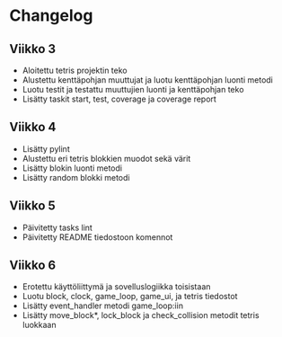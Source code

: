 # Changelog

## Viikko 3

* Aloitettu tetris projektin teko
* Alustettu kenttäpohjan muuttujat ja luotu kenttäpohjan luonti metodi
* Luotu testit ja testattu muuttujien luonti ja kenttäpohjan teko
* Lisätty taskit start, test, coverage ja coverage report

## Viikko 4

* Lisätty pylint 
* Alustettu eri tetris blokkien muodot sekä värit
* Lisätty blokin luonti metodi
* Lisätty random blokki metodi

## Viikko 5

* Päivitetty tasks lint
* Päivitetty README tiedostoon komennot

## Viikko 6

* Erotettu käyttöliittymä ja sovelluslogiikka toisistaan
* Luotu block, clock, game_loop, game_ui, ja tetris tiedostot
* Lisätty event_handler metodi game_loop:iin
* Lisätty move_block*, lock_block ja check_collision metodit tetris luokkaan



